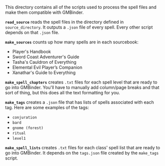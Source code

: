 This directory contains all of the scripts used to process the spell files and make them compatible with GMBinder.

**`read_source`** reads the spell files in the directory defined in `source_directory`. It outputs a `.json` file of every spell. Every other script depends on that `.json` file.

**`make_sources`** counts up how many spells are in each sourcebook:

 - Player's Handbook
 - Sword Coast Adventurer's Guide
 - Tasha's Cauldron of Everything
 - Elemental Evil Player’s Companion
 - Xanathar's Guide to Everything
 
**`make_spell_chapters`** creates `.txt` files for each spell level that are ready to go into GMBinder. You'll have to manually add column/page breaks and that sort of thing, but this does all the text formatting for you.

**`make_tags`** creates a `.json` file that has lists of spells associated with each tag. Here are some examples of the tags:

 - `conjuration`
 - `bard`
 - `gnome (forest)`
 - `ritual`
 - `level1`
 
**`make_spell_lists`** creates `.txt` files for each class' spell list that are ready to go into GMBinder. It depends on the `tags.json` file created by the `make_tags` script.